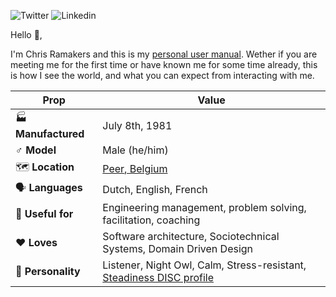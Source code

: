 ![Twitter](https://img.shields.io/badge/-chrisramakers-green?logo=twitter&logoColor=white&style=for-the-badge) ![Linkedin](https://img.shields.io/badge/-chrisramakers-green?logo=linkedin&style=for-the-badge)

Hello 👋,

I'm Chris Ramakers and this is my [personal user manual](https://www.theunconventionalroute.com/personal-user-manual/). Wether if you are meeting me for the first time or have known me for some time already, this is how I see the world, and what you can expect from interacting with me.

| Prop | Value |
| --- | --- |
| 🏭 **Manufactured** | July 8th, 1981 |
| ♂️ **Model** | Male (he/him) |
| 🗺️ **Location** | [Peer, Belgium](https://goo.gl/maps/sB6S6FnjPmCP1iby8) |
| 🗣️ **Languages** | Dutch, English, French |
| 👐 **Useful for** | Engineering management, problem solving, facilitation, coaching |
| ❤️ **Loves** | Software architecture, Sociotechnical Systems, Domain Driven Design |
| 🧔 **Personality** | Listener, Night Owl, Calm, Stress-resistant, [Steadiness DISC profile](https://www.discprofile.com/what-is-disc/disc-styles/steadiness) |
